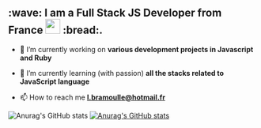 <h2 >:wave: I am a Full Stack JS Developer from France <img src="https://media.giphy.com/media/WUlplcMpOCEmTGBtBW/giphy.gif" width="30"> :bread:.</h2>




- 🔭 I’m currently working on **various development projects in Javascript and Ruby**

- 🌱 I’m currently learning (with passion) **all the stacks related to JavaScript language**

- 📫 How to reach me **l.bramoulle@hotmail.fr**



![Anurag's GitHub stats](https://github-readme-stats.vercel.app/api?username=lea-bramoulle&theme=buefy&show_icons=true)
[![Anurag's GitHub stats](https://github-profile-summary-cards.vercel.app/api/cards/profile-details?username=Lea-Bramoulle&theme=buefy)
](https://github-profile-summary-cards.vercel.app/api/cards/profile-details?username=Lea-Bramoulle&theme=buefy)

